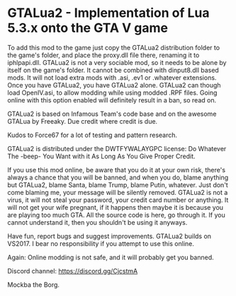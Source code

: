 # GTALua2 - Implementation of Lua 5.3.x onto the GTA V game

To add this mod to the game just copy the GTALua2 distribution folder to the game's folder, and place the proxy.dll file there, renaming it to iphlpapi.dll.
GTALua2 is not a very sociable mod, so it needs to be alone by itself on the game's folder. It cannot be combined with dinput8.dll based mods.
It will not load extra mods with .asi, .ev1 or .whatever extensions. Once you have GTALua2, you have GTALua2 alone.
GTALua2 can though load OpenIV.asi, to allow modding while using modded .RPF files. Going online with this option enabled will definitely result in a ban, so read on.

GTALua2 is based on Infamous Team's code base and on the awesome GTALua by Freeaky. Due credit where credit is due.

Kudos to Force67 for a lot of testing and pattern research.

GTALua2 is distributed under the DWTFYWALAYGPC license: Do Whatever The -beep- You Want with it As Long As You Give Proper Credit.

If you use this mod online, be aware that you do it at your own risk, there's always a chance that you will be banned, and when you do, blame anything but GTALua2, blame Santa, blame Trump, blame Putin, whatever. Just don't come blaming me, your message will be silently removed.
GTALua2 is not a virus, it will not steal your password, your credit card number or anything. It will not get your wife pregnant, if it happens then maybe it is because you are playing too much GTA.
All the source code is here, go through it. If you cannot understand it, then you shouldn't be using it anyways.

Have fun, report bugs and suggest improvements. GTALua2 builds on VS2017.
I bear no responsibility if you attempt to use this online.

Again: Online modding is not safe, and it will probably get you banned.

Discord channel: https://discord.gg/CjcstmA

Mockba the Borg.